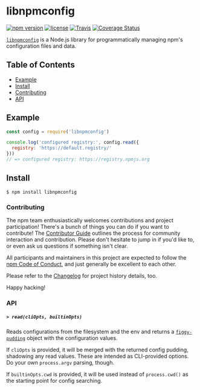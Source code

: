 # libnpmconfig

[![npm version](https://img.shields.io/npm/v/libnpmconfig.svg)](https://npm.im/libnpmconfig)
[![license](https://img.shields.io/npm/l/libnpmconfig.svg)](https://npm.im/libnpmconfig)
[![Travis](https://img.shields.io/travis/npm/libnpmconfig.svg)](https://travis-ci.org/npm/libnpmconfig)
[![Coverage Status](https://coveralls.io/repos/github/npm/libnpmconfig/badge.svg?branch=latest)](https://coveralls.io/github/npm/libnpmconfig?branch=latest)

[`libnpmconfig`](https://github.com/npm/libnpmconfig) is a Node.js library for
programmatically managing npm's configuration files and data.

## Table of Contents

* [Example](#example)
* [Install](#install)
* [Contributing](#contributing)
* [API](#api)

## Example

```js
const config = require('libnpmconfig')

console.log('configured registry:', config.read({
  registry: 'https://default.registry/'
}))
// => configured registry: https://registry.npmjs.org
```

## Install

`$ npm install libnpmconfig`

### Contributing

The npm team enthusiastically welcomes contributions and project participation!
There's a bunch of things you can do if you want to contribute! The
[Contributor Guide](https://github.com/npm/cli/blob/latest/CONTRIBUTING.md)
outlines the process for community interaction and contribution. Please don't
hesitate to jump in if you'd like to, or even ask us questions if something
isn't clear.

All participants and maintainers in this project are expected to follow the
[npm Code of Conduct](https://www.npmjs.com/policies/conduct), and just
generally be excellent to each other.

Please refer to the [Changelog](CHANGELOG.md) for project history details, too.

Happy hacking!

### API

##### <a name="read"></a> `> read(cliOpts, builtinOpts)`

Reads configurations from the filesystem and the env and returns a
[`figgy-pudding`](https://npm.im/figgy-pudding) object with the configuration
values.

If `cliOpts` is provided, it will be merged with the returned config pudding,
shadowing any read values. These are intended as CLI-provided options. Do your
own `process.argv` parsing, though.

If `builtinOpts.cwd` is provided, it will be used instead of `process.cwd()` as
the starting point for config searching.
